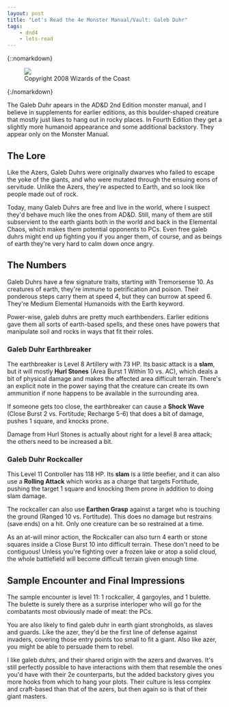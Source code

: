 ```yaml
---
layout: post
title: "Let's Read the 4e Monster Manual/Vault: Galeb Duhr"
tags:
    - dnd4
    - lets-read
---
```


{::nomarkdown}
<figure class="left">
  <img src="{{ "/assets/wir-mm-4e-galeb-duhr.png" | absolute_url }}"/>
  <figcaption>
    Copyright 2008 Wizards of the Coast
  </figcaption>
</figure>
{:/nomarkdown}

The Galeb Duhr apears in the AD&D 2nd Edition monster manual, and I believe in
supplements for earlier editions, as this boulder-shaped creature that mostly
just likes to hang out in rocky places. In Fourth Edition they get a slightly
more humanoid appearance and some additional backstory. They appear only on the
Monster Manual.

## The Lore

Like the Azers, Galeb Duhrs were originally dwarves who failed to escape the
yoke of the giants, and who were mutated through the ensuing eons of
servitude. Unlike the Azers, they're aspected to Earth, and so look like people
made out of rock.

Today, many Galeb Duhrs are free and live in the world, where I suspect they'd
behave much like the ones from AD&D. Still, many of them are still subservient
to the earth giants both in the world and back in the Elemental Chaos, which
makes them potential opponents to PCs. Even free galeb duhrs might end up
fighting you if you anger them, of course, and as beings of earth they're very
hard to calm down once angry.

## The Numbers

Galeb Duhrs have a few signature traits, starting with Tremorsense 10. As
creatures of earth, they're immune to petrification and poison. Their ponderous
steps carry them at speed 4, but they can burrow at speed 6. They're Medium
Elemental Humanoids with the Earth keyword.

Power-wise, galeb duhrs are pretty much earthbenders. Earlier editions gave them
all sorts of earth-based spells, and these ones have powers that manipulate soil
and rocks in ways that fit their roles.

### Galeb Duhr Earthbreaker

The earthbreaker is Level 8 Artillery with 73 HP. Its basic attack is a
**slam**, but it will mostly **Hurl Stones** (Area Burst 1 Within 10 vs. AC),
which deals a bit of physical damage and makes the affected area difficult
terrain. There's an explicit note in the power saying that the creature can
create its own ammunition if none happens to be available in the surrounding
area.

If someone gets too close, the earthbreaker can cause a **Shock Wave** (Close
Burst 2 vs. Fortitude; Recharge 5-6) that does a bit of damage, pushes 1 square,
and knocks prone.

Damage from Hurl Stones is actually about right for a level 8 area attack; the
others need to be increased a bit.

### Galeb Duhr Rockcaller

This Level 11 Controller has 118 HP. Its **slam** is a little beefier, and it
can also use a **Rolling Attack** which works as a charge that targets
Fortitude, pushing the target 1 square and knocking them prone in addition to
doing slam damage.

The rockcaller can also use **Earthen Grasp** against a target who is touching
the ground (Ranged 10 vs. Fortitude). This does no damage but restrains (save
ends) on a hit. Only one creature can be so restrained at a time.

As an at-will minor action, the Rockcaller can also turn 4 earth or stone
squares inside a Close Burst 10 into difficult terrain. These don't need to be
contiguous! Unless you're fighting over a frozen lake or atop a solid cloud, the
whole battlefield will become difficult terrain given enough time.

## Sample Encounter and Final Impressions

The sample encounter is level 11: 1 rockcaller, 4 gargoyles, and 1 bulette. The
bulette is surely there as a surprise interloper who will go for the combatants
most obviously made of meat: the PCs.

You are also likely to find galeb duhr in earth giant strongholds, as slaves and
guards. Like the azer, they'd be the first line of defense against invaders,
covering those entry points too small to fit a giant. Also like azer, you might
be able to persuade them to rebel.

I like galeb duhrs, and their shared origin with the azers and dwarves. It's
still perfectly possible to have interactions with them that resemble the ones
you'd have with their 2e counterparts, but the added backstory gives you more
hooks from which to hang your plots. Their culture is less complex and
craft-based than that of the azers, but then again so is that of their giant
masters.
